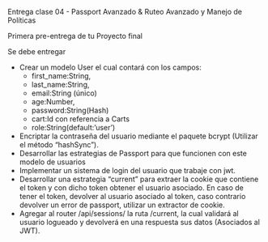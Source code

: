 Entrega clase 04 - Passport Avanzado & Ruteo Avanzado y Manejo de Políticas

Primera pre-entrega de tu Proyecto final

Se debe entregar

- Crear un modelo User el cual contará con los campos:
  - first_name:String,
  - last_name:String,
  - email:String (único)
  - age:Number,
  - password:String(Hash)
  - cart:Id con referencia a Carts
  - role:String(default:’user’)
- Encriptar la contraseña del usuario mediante el paquete bcrypt (Utilizar el método “hashSync”).
- Desarrollar las estrategias de Passport para que funcionen con este modelo de usuarios
- Implementar un sistema de login del usuario que trabaje con jwt.
- Desarrollar una estrategia “current” para extraer la cookie que contiene el token y con dicho token obtener el usuario asociado. En caso de tener el token, devolver al usuario asociado al token, caso contrario devolver un error de passport, utilizar un extractor de cookie.
- Agregar al router /api/sessions/ la ruta /current, la cual validará al usuario logueado y devolverá en una respuesta sus datos (Asociados al JWT).
